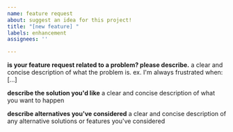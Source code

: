 ```yaml
---
name: feature request
about: suggest an idea for this project!
title: "[new feature] "
labels: enhancement
assignees: ''

---
```


**is your feature request related to a problem? please describe.**
a clear and concise description of what the problem is. ex. I'm always frustrated when: [...]

**describe the solution you'd like**
a clear and concise description of what you want to happen

**describe alternatives you've considered**
a clear and concise description of any alternative solutions or features you've considered
